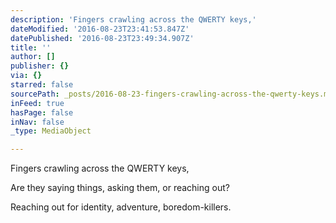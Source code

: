 ```yaml
---
description: 'Fingers crawling across the QWERTY keys,'
dateModified: '2016-08-23T23:41:53.847Z'
datePublished: '2016-08-23T23:49:34.907Z'
title: ''
author: []
publisher: {}
via: {}
starred: false
sourcePath: _posts/2016-08-23-fingers-crawling-across-the-qwerty-keys.md
inFeed: true
hasPage: false
inNav: false
_type: MediaObject

---
```

Fingers crawling across the QWERTY keys,

Are they saying things, asking them, or reaching out?

Reaching out for identity, adventure, boredom-killers.